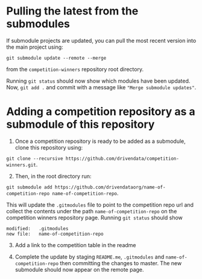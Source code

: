 # Pulling the latest from the submodules

If submodule projects are updated, you can pull the most recent version into the main project using:

`git submodule update --remote --merge`

from the `competition-winners` repository root directory.

Running `git status` should now show which modules have been updated. Now, `git add .` and commit with a message like `"Merge submodule updates"`.

# Adding a competition repository as a submodule of this repository

 1. Once a competition repository is ready to be added as a submodule, clone this repository using:

`git clone --recursive https://github.com/drivendata/competition-winners.git`.

 2. Then, in the root directory run:

`git submodule add https://github.com/drivendataorg/name-of-competition-repo name-of-competition-repo`.

This will update the `.gitmodules` file to point to the competition repo url and collect the contents under the path `name-of-competition-repo` on the competition winners repository page. Running `git status` should show

```
modified:   .gitmodules
new file:   name-of-competition-repo
```

 3. Add a link to the competition table in the readme

 4. Complete the update by staging `README.me`, `.gitmodules` and `name-of-competition-repo` then committing the changes to master. The new submodule should now appear on the remote page.


